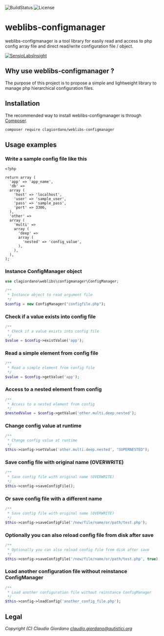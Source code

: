 ![BuildStatus](https://travis-ci.org/clagiordano/weblibs-configmanager.svg?branch=master) ![License](https://img.shields.io/github/license/clagiordano/weblibs-configmanager.svg)

# weblibs-configmanager
weblibs-configmanager is a tool library for easily read and access to php config array file and direct read/write configuration file / object.

[![SensioLabsInsight](https://insight.sensiolabs.com/projects/54c4e80c-ff15-4235-8bec-a4c71bbe3ba5/big.png)](https://insight.sensiolabs.com/projects/54c4e80c-ff15-4235-8bec-a4c71bbe3ba5)

## Why use weblibs-configmanager ?
The purpose of this project is to propose a simple and lightweight library to manage php hierarchical configuration files.

## Installation
The recommended way to install weblibs-configmanager is through [Composer](https://getcomposer.org).
```bash
composer require clagiordano/weblibs-configmanager
```

## Usage examples

### Write a sample config file like this
```
<?php

return array (
  'app' => 'app_name',
  'db' => 
  array (
    'host' => 'localhost',
    'user' => 'sample_user',
    'pass' => 'sample_pass',
    'port' => 3306,
  ),
  'other' => 
  array (
    'multi' => 
    array (
      'deep' => 
      array (
        'nested' => 'config_value',
      ),
    ),
  ),
);

```

### Instance ConfigManager object

```php
use clagiordano\weblibs\configmanager\ConfigManager;

/**
 * Instance object to read argument file
 */
$config = new ConfigManager("configfile.php");
```

### Check if a value exists into config file

```php
/**
 * Check if a value exists into config file
 */
$value = $config->existValue('app');
```

### Read a simple element from config file

```php
/**
 * Read a simple element from config file
 */
$value = $config->getValue('app');
```

### Access to a nested element from config

```php
/**
 * Access to a nested element from config
 */
$nestedValue = $config->getValue('other.multi.deep.nested');
```

### Change config value at runtime

```php
/**
 * Change config value at runtime
 */
$this->config->setValue('other.multi.deep.nested', "SUPERNESTED");
```

### Save config file with original name (OVERWRITE) 

```php
/**
 * Save config file with original name (OVERWRITE) 
 */
$this->config->saveConfigFile();
```

### Or save config file with a different name

```php
/**
 * Save config file with original name (OVERWRITE) 
 */
$this->config->saveConfigFile('/new/file/name/or/path/test.php');
```

### Optionally you can also reload config file from disk after save

```php
/**
 * Optionally you can also reload config file from disk after save
 */
$this->config->saveConfigFile('/new/file/name/or/path/test.php', true);
```

### Load another configuration file without reinstance ConfigManager

```php
/**
 * Load another configuration file without reinstance ConfigManager
 */
$this->config->loadConfig('another_config_file.php');
```

## Legal
*Copyright (C) Claudio Giordano <claudio.giordano@autistici.org>*
